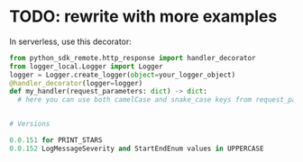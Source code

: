 # TODO: rewrite with more examples 

In serverless, use this decorator:
```py
from python_sdk_remote.http_response import handler_decorator
from logger_local.Logger import Logger
logger = Logger.create_logger(object=your_logger_object)
@handler_decorator(logger=logger)
def my_handler(request_parameters: dict) -> dict:
  # here you can use both camelCase and snake_case keys from request_parameters


# Versions

0.0.151 for PRINT_STARS
0.0.152 LogMessageSeverity and StartEndEnum values in UPPERCASE
